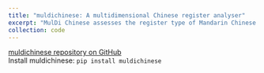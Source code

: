 ```yaml
---
title: "muldichinese: A multidimensional Chinese register analyser"
excerpt: "MulDi Chinese assesses the register type of Mandarin Chinese texts."
collection: code
---
```


[muldichinese repository on GitHub](https://github.com/Nannan-Liu/Multidimensional-Analysis-Tagger-of-Mandarin-Chinese)\
Install muldichinese: `pip install muldichinese`